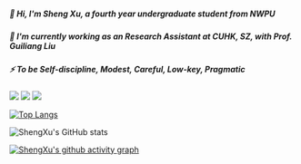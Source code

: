 ##### 👋 Hi, I'm Sheng Xu, a fourth year undergraduate student from NWPU
##### 🔭 I'm currently working as an Research Assistant at CUHK, SZ, with Prof. Guiliang Liu
##### ⚡ To be Self-discipline, Modest, Careful, Low-key, Pragmatic

<p>
<img src="https://img.shields.io/static/v1?label=Program&message=Python&color=blue"/>
<img src="https://img.shields.io/static/v1?label=Research&message=Reinfocement Learning&color=red"/>
  
<!-- <a href="xxx"><img src="https://img.shields.io/static/v1?label=Blog&message=CSDN&color=red"/></a>
<a href="xxx"><img src="https://img.shields.io/static/v1?label=Video&message=Bilibili&color=cyan"/></a> -->
  
<img src="https://visitor-badge.glitch.me/badge?page_id=https://github.com/Jasonxu1225&right_color=black" />
</p>


<!-- [![Readme Card](https://github-readme-stats.vercel.app/api/pin/?username=Jasonxu1225&repo=constraint_learning_new&theme=default)](https://github.com/anuraghazra/github-readme-stats) -->

[![Top Langs](https://github-readme-stats.vercel.app/api/top-langs/?username=Jasonxu1225&layout=compact&theme=default)](https://github.com/anuraghazra/github-readme-stats)

![ShengXu's GitHub stats](https://github-readme-stats.vercel.app/api?username=Jasonxu1225&theme=default&show_icons=true)

[![ShengXu's github activity graph](https://github-readme-activity-graph.cyclic.app/graph?username=Jasonxu1225&theme=react)](https://github.com/ashutosh00710/github-readme-activity-graph)


<!--
**Jasonxu1225/Jasonxu1225** is a ✨ _special_ ✨ repository because its `README.md` (this file) appears on your GitHub profile.

Here are some ideas to get you started:

- 🔭 I’m currently working on ...
- 🌱 I’m currently learning ...
- 👯 I’m looking to collaborate on ...
- 🤔 I’m looking for help with ...
- 💬 Ask me about ...
- 📫 How to reach me: ...
- 😄 Pronouns: ...
- ⚡ Fun fact: ...
-->
